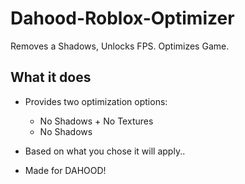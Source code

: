 # Dahood-Roblox-Optimizer
Removes a Shadows, Unlocks FPS. Optimizes Game.

## What it does
- Provides two optimization options:
   - No Shadows + No Textures
   - No Shadows
 
- Based on what you chose it will apply..
- Made for DAHOOD!
